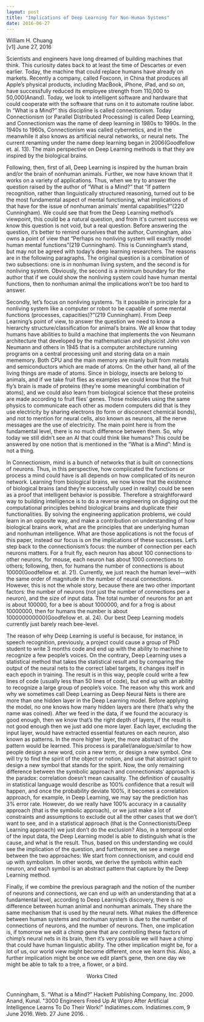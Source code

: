 ```yaml
---
layout: post
title: "Implications of Deep Learning for Non-Human Systems"
date: 2016-06-27
---
```

William H. Chuang<br>
[v1] June 27, 2016 <br>

Scientists and engineers have long dreamed of building machines that think. This curiosity dates back to at least the time of Descartes or even earlier. Today, the machine that could replace humans have already on markets. Recently a company, called Foxconn, in China that produces all Apple’s physical products, including MacBook, iPhone, iPad, and so on, have successfully reduced its employee strength from 110,000 to 50,000(Anand). Today, we look to intelligent software and hardware that could cooperate with the software that runs on it to automate routine labor. In “What is a Mind?” this discipline is called connectionism. Today Connectionism (or Parallel Distributed Processing) is called Deep Learning, and Connectionism was the name of deep learning in 1980s to 1990s. In the 1940s to 1960s, Connectionism was called cybernetics, and in the meanwhile it also knows as artificial neural networks, or neural nets. The current renaming under the name deep learning began in 2006(Goodfellow et. al. 13). The main perspective on Deep Learning methods is that they are inspired by the biological brains.<br> 

Following, then, first of all, Deep Learning is inspired by the human brain and/or the brain of nonhuman animals. Further, we now have known that it works on a variety of applications. Thus, when we try to answer the question raised by the author of “What is a Mind?” that “If pattern recognition, rather than linguistically structured reasoning, turned out to be the most fundamental aspect of mental functioning, what implications of that have for the issue of nonhuman animals’ mental capabilities?”(220 Cunningham). We could see that from the Deep Learning method’s viewpoint, this could be a natural question, and from it's current success we know this question is not void, but a real question. Before answering the question, it’s better to remind ourselves that the author, Cunningham, also owns a point of view that “Perhaps no nonliving system will exactly model human mental functions”(219 Cunningham). This is Cunningham’s stand, but may not be agreed with today’s deep learning researchers. The reasons are in the following paragraphs. The original question is a combination of two subsections: one is in nonhuman living system, and the second is for nonliving system. Obviously, the second is a minimum boundary for the author that if we could show the nonliving system could have human mental functions, then to nonhuman animal the implications won’t be too hard to answer.<br>

Secondly, let’s focus on nonliving systems. “Is it possible in principle for a nonliving system like a computer or robot to be capable of some mental functions (processes, capacities)?”(219 Cunningham). From Deep Learning’s point of view, to answer the question we need to know a hierarchy structure/classification for animal’s brains. We all know that today humans have abilities to build a machine that implements the von Neumann architecture that developed by the mathematician and physicist John von Neumann and others in 1945 that is a computer architecture running programs on a central processing unit and storing data on a main mememory. Both CPU and the main memory are mianly built from metals and semiconductors which are made of atoms. On the other hand, all of the living things are made of atoms. Since in biology, insects are belong to animals, and if we take fruit flies as examples we could know that the fruit fly’s brain is made of proteins (they’re some meaningful combination of atoms), and we could also learn from biological science that these proteins are made according to fruit flies’ genes. Those molecules using the same physics to communicate each other as modern computers did that is they use electricity by sharing electrons (to form or disconnect chemical bonds), and not to mention for neural cells, also known as neurons, all the nerve messages are the use of electricity. The main point here is from the fundamental level, there is no much difference between them. So, why today we still didn’t see an AI that could think like humans? This could be answered by one notion that is mentioned in the “What is a Mind”: Mind is not a thing. 		<br>

In Connectionism, mind is a bunch of networks that is built on connections of neurons. Thus, in this perspective, how complicated the functions or process a mind could have is all depends on how complicated of its neuron network. Learning from biological brains, we now know that the existence of biological brains (and they’re successfully used in reality) could be seen as a proof that intelligent behavior is possible. Therefore a straightforward way to building intelligence is to do a reverse engineering on digging out the computational principles behind biological brains and duplicate their functionalities. By solving the engineering application problems, we could learn in an opposite way, and make a contribution on understanding of how biological brains work, what are the principles that are underlying human and nonhuman intelligence. What are those applications is not the focus of this paper, instead our focus is on the implications of these successes. Let’s step back to the connectionism’s focus: the number of connection per each neurons matters. For a fruit fly, each neuron has about 100 connections to other neurons, for mouse, each neuron has about 1000 connections to others; following, then, for humans the number of connections is about 10000(Goodfellow et. al. 21). Currently, we just reach the human level—with the same order of magnitude in the number of neural connections. However, this is not the whole story, because there are two other important factors: the number of neurons (not just the number of connections per a neuron), and the size of input data. The total number of neurons for an ant is about 100000, for a bee is about 1000000, and for a frog is about 10000000, then for humans the number is about 100000000000(Goodfellow et. al. 24). Our best Deep Learning models currently just barely reach bee-level.<br>

The reason of why Deep Learning is useful is because, for instance, in speech recognition, previously, a project could cause a group of PhD student to write 3 months code and end up with the ability to machine to recognize a few people’s voices. On the contrary, Deep Learning uses a statistical method that takes the statistical result and by comparing the output of the neural nets to the correct label targets, it changes itself in each epoch in training. The result is in this way, people could write a few lines  of code (usually less than 50 lines of code), but end up with an ability to recognize a large group of people’s voice. The reason why this work and why we sometimes call Deep Learning as Deep Neural Nets is there are more than one hidden layer in the Deep Learning model. Before applying the model, no one knows how many hidden layers are there (that’s why the name was coined). After we feed in the data, if we found the accuracy is good enough, then we know that’s the right depth of layers, if the result is not good enough then we just add one more layer. Each layer, excluding the input layer, would have extracted essential features on each neuron, also known as patterns. In the more higher layer, the more abstract of the pattern would be learned. This process is parallel/analogue/similar to how people design a new word, coin a new term, or design a new symbol. One will try to find the spirit of the object or notion, and use that abstract spirit to design a new symbol that stands for the spirit. Now, the only remaining difference between the symbolic approach and connectionists’ approach is the paradox: correlation doesn’t mean causality. The definition of causality in statistical language would describe as 100% confidence that a result will happen, and once the probability deviate 100%, it becomes a correlation approach, for example, in Deep Learning, we may say the prediction has 3% error rate. However, do we really have 100% accuracy in a causality approach (that is the symbolic approach), or we just make a lot of constraints and assumptions to exclude out all the other cases that we don’t want to see, and in a statistical approach (that is the Connectionists/Deep Learning approach) we just don’t do the exclusion? Also, in a temporal order of the input data, the Deep Learning model is able to distinguish what is the cause, and what is the result. Thus, based on this understanding we could see the implication of the question, and furthermore, we see a merge between the two approaches: We start from connectionism, and could end up with symbolism. In other words, we derive the symbols within each neuron, and each symbol is an abstract pattern that capture by the Deep Learning method.<br>

Finally, if we combine the previous paragraph and the notion of the number of neurons and connections, we can end up with an understanding that at a fundamental level, according to Deep Learning’s discovery, there is no difference between human animal and nonhuman animals.  They share the same mechanism that is used by the neural nets. What makes the difference between human systems and nonhuman system is due to the number of connections of neurons, and the number of neurons. Then, one implication is, if tomorrow we edit a chimp gene that are controlling these factors of chimp’s neural nets in its brain, then it’s very possible we will have a chimp that could have human linguistic ability. The other implication might be, for a lot of us,  our world view might become different, once we learn this. Also, a further implication might be once we edit plant’s gene, then one day we might be able to talk to a tree, a flower, or a bird.<br>

<p style="text-align: center">Works Cited</p><br>
Cunningham, S. “What is a Mind?” Hackett Publishing Company, Inc. 2000.<br>
Anand, Kunal. "3000 Engineers Freed Up At Wipro After Artificial Intelligence Learns To Do Their Work!" Indiatimes.com. Indiatimes.com, 9 June 2016. Web. 27 June 2016. <http://www.indiatimes.com/news/world/3000-software-engineers-might-get-fired-at-wipro-after-artificial-intelligence-learns-to-do-all-their-jobs-256519.html>.<br>
